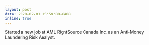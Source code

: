 ```yaml
---
layout: post
date: 2020-02-01 15:59:00-0400
inline: true
---
```


Started a new job at AML RightSource Canada Inc. as an Anti-Money Laundering Risk Analyst. 
